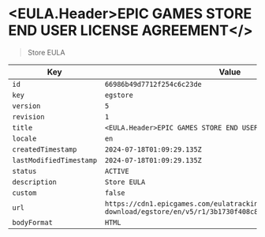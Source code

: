 # <EULA.Header>EPIC GAMES STORE END USER LICENSE AGREEMENT</>

> Store EULA

| Key | Value |
| --- | ----- |
| `id` | `66986b49d7712f254c6c23de` |
| `key` | `egstore` |
| `version` | `5` |
| `revision` | `1` |
| `title` | `<EULA.Header>EPIC GAMES STORE END USER LICENSE AGREEMENT</>` |
| `locale` | `en` |
| `createdTimestamp` | `2024-07-18T01:09:29.135Z` |
| `lastModifiedTimestamp` | `2024-07-18T01:09:29.135Z` |
| `status` | `ACTIVE` |
| `description` | `Store EULA` |
| `custom` | `false` |
| `url` | `https://cdn1.epicgames.com/eulatracking-download/egstore/en/v5/r1/3b1730f408c8a5f515ae6de468f8b244.pdf` |
| `bodyFormat` | `HTML` |
